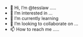 - 👋 Hi, I’m @tesslaw .....
- 👀 I’m interested in ...
- 🌱 I’m currently learning 
- 💞️ I’m looking to collaborate on ...
- 📫 How to reach me .....

<!---
tesslaw/tesslaw is a ✨ special ✨ repository because its `README.md` (this file) appears on your GitHub profile.
You can click the Preview link to take a look at your changes.
--->
